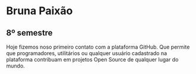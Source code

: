 # Bruna Paixão #
## 8º semestre ##

Hoje fizemos noso primeiro contato com a plataforma GitHub. Que permite que programadores, utilitários ou qualquer usuário cadastrado na plataforma contribuam em projetos Open Source de qualquer lugar do mundo.

